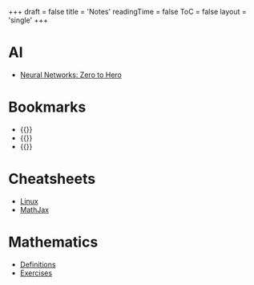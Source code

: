 +++
draft = false
title = 'Notes'
readingTime = false
ToC = false
layout = 'single'
+++

# AI
- [Neural Networks: Zero to Hero](./ai/neural_networks_zero_to_hero)

# Bookmarks
 - {{<ablank href="https://configure.zsa.io/moonlander/layouts/z4e5a/latest/0" text="Keyboard layout: Moonlander">}}
 - {{<ablank href="https://configure.zsa.io/voyager/layouts/xmZjx/latest/0" text="Keyboard layout: Voyager">}}
 - {{<ablank href="https://symbl.cc/" text="Unicode search">}}

# Cheatsheets
- [Linux](./cheatsheets/linux.md)
- [MathJax](./cheatsheets/mathjax.md)

# Mathematics
- [Definitions](./mathematics/definitions)
- [Exercises](./mathematics/exercises)
